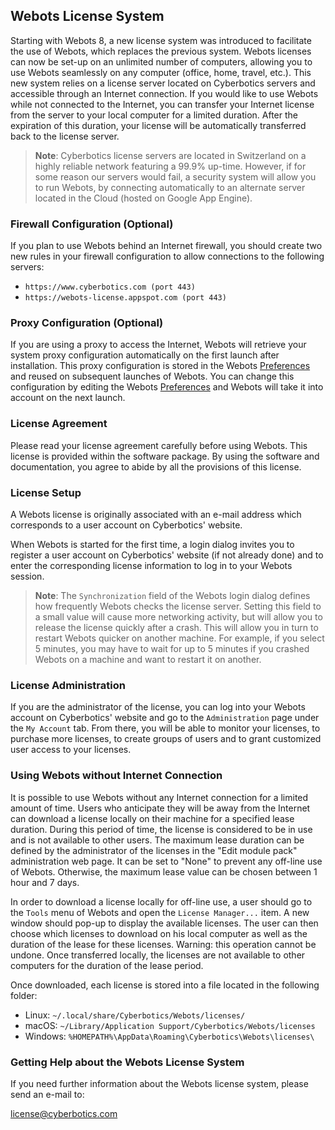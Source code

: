 ## Webots License System

Starting with Webots 8, a new license system was introduced to facilitate the use of Webots, which replaces the previous system.
Webots licenses can now be set-up on an unlimited number of computers, allowing you to use Webots seamlessly on any computer (office, home, travel, etc.).
This new system relies on a license server located on Cyberbotics servers and accessible through an Internet connection.
If you would like to use Webots while not connected to the Internet, you can transfer your Internet license from the server to your local computer for a limited duration.
After the expiration of this duration, your license will be automatically transferred back to the license server.

> **Note**: Cyberbotics license servers are located in Switzerland on a highly reliable network featuring a 99.9% up-time.
However, if for some reason our servers would fail, a security system will allow you to run Webots, by connecting automatically to an alternate server located in the Cloud (hosted on Google App Engine).

### Firewall Configuration (Optional)

If you plan to use Webots behind an Internet firewall, you should create two new rules in your firewall configuration to allow connections to the following servers:

- `https://www.cyberbotics.com (port 443)`
- `https://webots-license.appspot.com (port 443)`

### Proxy Configuration (Optional)

If you are using a proxy to access the Internet, Webots will retrieve your system proxy configuration automatically on the first launch after installation.
This proxy configuration is stored in the Webots [Preferences](preferences.md) and reused on subsequent launches of Webots.
You can change this configuration by editing the Webots [Preferences](preferences.md) and Webots will take it into account on the next launch.

### License Agreement

Please read your license agreement carefully before using Webots.
This license is provided within the software package.
By using the software and documentation, you agree to abide by all the provisions of this license.

### License Setup

A Webots license is originally associated with an e-mail address which corresponds to a user account on Cyberbotics' website.

When Webots is started for the first time, a login dialog invites you to register a user account on Cyberbotics' website (if not already done) and to enter the corresponding license information to log in to your Webots session.

> **Note**: The `Synchronization` field of the Webots login dialog defines how frequently Webots checks the license server.
Setting this field to a small value will cause more networking activity, but will allow you to release the license quickly after a crash.
This will allow you in turn to restart Webots quicker on another machine.
For example, if you select 5 minutes, you may have to wait for up to 5 minutes if you crashed Webots on a machine and want to restart it on another.

### License Administration

If you are the administrator of the license, you can log into your Webots account on Cyberbotics' website and go to the `Administration` page under the `My Account` tab.
From there, you will be able to monitor your licenses, to purchase more licenses, to create groups of users and to grant customized user access to your licenses.

### Using Webots without Internet Connection

It is possible to use Webots without any Internet connection for a limited amount of time.
Users who anticipate they will be away from the Internet can download a license locally on their machine for a specified lease duration.
During this period of time, the license is considered to be in use and is not available to other users.
The maximum lease duration can be defined by the administrator of the licenses in the "Edit module pack" administration web page.
It can be set to "None" to prevent any off-line use of Webots.
Otherwise, the maximum lease value can be chosen between 1 hour and 7 days.

In order to download a license locally for off-line use, a user should go to the `Tools` menu of Webots and open the `License Manager...` item.
A new window should pop-up to display the available licenses.
The user can then choose which licenses to download on his local computer as well as the duration of the lease for these licenses.
Warning: this operation cannot be undone.
Once transferred locally, the licenses are not available to other computers for the duration of the lease period.

Once downloaded, each license is stored into a file located in the following folder:

- Linux: `~/.local/share/Cyberbotics/Webots/licenses/`
- macOS: `~/Library/Application Support/Cyberbotics/Webots/licenses`
- Windows: `%HOMEPATH%\AppData\Roaming\Cyberbotics\Webots\licenses\`

### Getting Help about the Webots License System

If you need further information about the Webots license system, please send an e-mail to:

[license@cyberbotics.com](mailto:license@cyberbotics.com)
